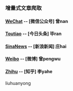 ### 增量式文章爬取

#### [WeChat](https://github.com/GitZWH-hub/PODataScraping/tree/main/WeChat) -- [微信公众号]  曾nan  

#### [Toutiao](https://github.com/GitZWH-hub/PODataScraping/tree/main/Toutiao) -- [今日头条]   毕ran  

#### [SinaNews](https://github.com/GitZWH-hub/PODataScraping/tree/main/SinaNews) -- [新浪新闻]   庄hai  

#### [Weibo](https://github.com/GitZWH-hub/PODataScraping/tree/main/Weibo) -- [微博]   曾pengwu

#### [Zhihu](https://github.com/GitZWH-hub/PODataScraping/tree/main/Zhihu) -- [知乎]   李yahe

liuhuanyong